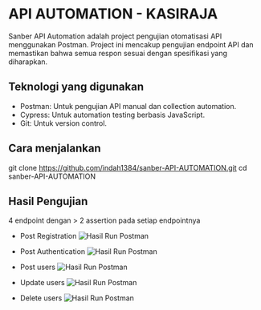 # API AUTOMATION - KASIRAJA
Sanber API Automation adalah project pengujian otomatisasi API menggunakan Postman. Project ini mencakup pengujian endpoint API dan memastikan bahwa semua respon sesuai dengan spesifikasi yang diharapkan.

## Teknologi yang digunakan
- Postman: Untuk pengujian API manual dan collection automation.
- Cypress: Untuk automation testing berbasis JavaScript.
- Git: Untuk version control.

## Cara menjalankan
git clone https://github.com/indah1384/sanber-API-AUTOMATION.git
cd sanber-API-AUTOMATION

## Hasil Pengujian
4 endpoint dengan > 2 assertion pada setiap endpointnya

- Post Registration
![Hasil Run Postman](assets/1.png)

- Post Authentication
![Hasil Run Postman](assets/2.png)

- Post users
![Hasil Run Postman](assets/3.png)

- Update users 
![Hasil Run Postman](assets/4.png)

- Delete users 
![Hasil Run Postman](assets/5.png)





